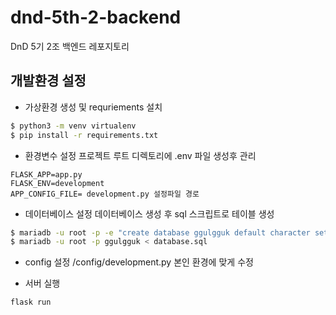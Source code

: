 # dnd-5th-2-backend

DnD 5기 2조 백엔드 레포지토리

## 개발환경 설정

-   가상환경 생성 및 requriements 설치

```bash
$ python3 -m venv virtualenv
$ pip install -r requirements.txt
```

-   환경변수 설정
프로젝트 루트 디렉토리에 .env 파일 생성후 관리

```
FLASK_APP=app.py
FLASK_ENV=development
APP_CONFIG_FILE= development.py 설정파일 경로
```

-   데이터베이스 설정
데이터베이스 생성 후 sql 스크립트로 테이블 생성

```bash
$ mariadb -u root -p -e "create database ggulgguk default character set utf8";
$ mariadb -u root -p ggulgguk < database.sql
```

-   config 설정
/config/development.py 본인 환경에 맞게 수정

-   서버 실행

```bash
flask run
```
